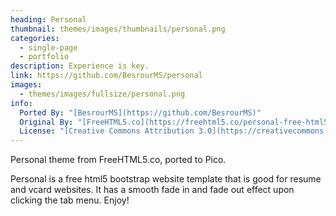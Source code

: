 ```yaml
---
heading: Personal
thumbnail: themes/images/thumbnails/personal.png
categories:
  - single-page
  - portfolio
description: Experience is key.
link: https://github.com/BesrourMS/personal
images:
  - themes/images/fullsize/personal.png
info:
  Ported By: "[BesrourMS](https://github.com/BesrourMS)"
  Original By: "[FreeHTML5.co](https://freehtml5.co/personal-free-html5-bootstrap-website-template/)"
  License: "[Creative Commons Attribution 3.0](https://creativecommons.org/licenses/by/3.0/)"
---
```


Personal theme from FreeHTML5.co, ported to Pico.

Personal is a free html5 bootstrap website template that is good for resume and vcard websites. It has a smooth fade in and fade out effect upon clicking the tab menu. Enjoy!